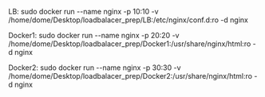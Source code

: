 LB:
sudo docker run --name nginx -p 10:10 -v /home/dome/Desktop/loadbalacer_prep/LB:/etc/nginx/conf.d:ro -d nginx

Docker1:
sudo docker run --name nginx -p 20:20 -v /home/dome/Desktop/loadbalacer_prep/Docker1:/usr/share/nginx/html:ro -d nginx

Docker2:
sudo docker run --name nginx -p 30:30 -v /home/dome/Desktop/loadbalacer_prep/Docker2:/usr/share/nginx/html:ro -d nginx
